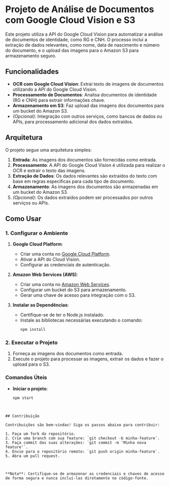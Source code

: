 # Projeto de Análise de Documentos com Google Cloud Vision e S3

Este projeto utiliza a API do Google Cloud Vision para automatizar a análise de documentos de identidade, como RG e CNH. O processo inclui a extração de dados relevantes, como nome, data de nascimento e número do documento, e o upload das imagens para o Amazon S3 para armazenamento seguro.

## Funcionalidades

- **OCR com Google Cloud Vision**: Extrai texto de imagens de documentos utilizando a API do Google Cloud Vision.
- **Processamento de Documentos**: Analisa documentos de identidade (RG e CNH) para extrair informações chave.
- **Armazenamento em S3**: Faz upload das imagens dos documentos para um bucket do Amazon S3.
- *(Opcional)*: Integração com outros serviços, como bancos de dados ou APIs, para processamento adicional dos dados extraídos.

## Arquitetura

O projeto segue uma arquitetura simples:

1. **Entrada**: As imagens dos documentos são fornecidas como entrada.
2. **Processamento**: A API do Google Cloud Vision é utilizada para realizar o OCR e extrair o texto das imagens.
3. **Extração de Dados**: Os dados relevantes são extraídos do texto com base em regras específicas para cada tipo de documento.
4. **Armazenamento**: As imagens dos documentos são armazenadas em um bucket do Amazon S3.
5. *(Opcional)*: Os dados extraídos podem ser processados por outros serviços ou APIs.

## Como Usar

### 1. Configurar o Ambiente

1. **Google Cloud Platform**:
   - Criar uma conta no [Google Cloud Platform](https://cloud.google.com/).
   - Ativar a API do Cloud Vision.
   - Configurar as credenciais de autenticação.

2. **Amazon Web Services (AWS)**:
   - Criar uma conta no [Amazon Web Services](https://aws.amazon.com/).
   - Configurar um bucket do S3 para armazenamento.
   - Gerar uma chave de acesso para integração com o S3.

3. **Instalar as Dependências**:
   - Certifique-se de ter o Node.js instalado.
   - Instale as bibliotecas necessárias executando o comando:
     ```bash
     npm install
     ```

### 2. Executar o Projeto

1. Forneça as imagens dos documentos como entrada.
2. Execute o projeto para processar as imagens, extrair os dados e fazer o upload para o S3.

### Comandos Úteis

- **Iniciar o projeto**:
  ```bash
  npm start
```


## Contribuição

Contribuições são bem-vindas! Siga os passos abaixo para contribuir:

1. Faça um fork do repositório.
2. Crie uma branch com sua feature: `git checkout -b minha-feature`.
3. Faça commit das suas alterações: `git commit -m 'Minha nova feature'`.
4. Envie para o repositório remoto: `git push origin minha-feature`.
5. Abra um pull request.



**Nota**: Certifique-se de armazenar as credenciais e chaves de acesso de forma segura e nunca incluí-las diretamente no código-fonte.
